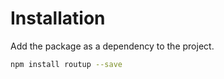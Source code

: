 # Installation

Add the package as a dependency to the project.

```sh
npm install routup --save
```
